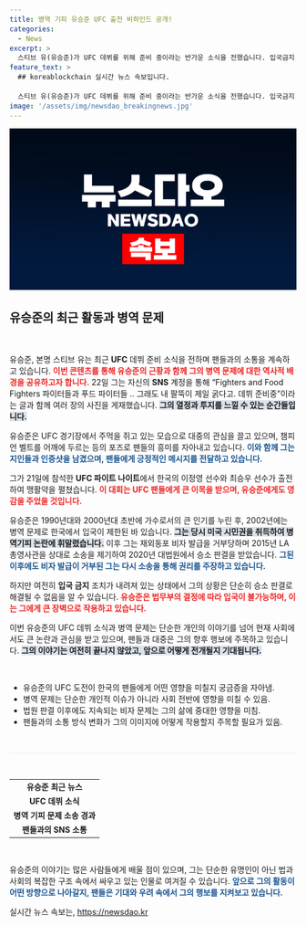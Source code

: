 ```yaml
---
title: 병역 기피 유승준 UFC 출전 비하인드 공개!
categories:
  - News
excerpt: >
  스티브 유(유승준)가 UFC 데뷔를 위해 준비 중이라는 반가운 소식을 전했습니다. 입국금지 속에서도 파이터들과의 인증샷을 공개하며 여전한 열정을 보여준 그의 근황, 클릭하고 확인하세요!
feature_text: >
  ## koreablockchain 실시간 뉴스 속보입니다.

  스티브 유(유승준)가 UFC 데뷔를 위해 준비 중이라는 반가운 소식을 전했습니다. 입국금지 속에서도 파이터들과의 인증샷을 공개하며 여전한 열정을 보여준 그의 근황, 클릭하고 확인하세요!
image: '/assets/img/newsdao_breakingnews.jpg'
---
```


<p><img src="/assets/img/newsdao_breakingnews.jpg" alt="koreablockchain 속보" /></p>

<h2 data-ke-size="size26">유승준의 최근 활동과 병역 문제</h2>

<p data-ke-size="size16">&nbsp;</p>

<p>유승준, 본명 스티브 유는 최근 <strong>UFC</strong> 데뷔 준비 소식을 전하며 팬들과의 소통을 계속하고 있습니다. <b><span style="color: #ee2323;">이번 콘텐츠를 통해 유승준의 근황과 함께 그의 병역 문제에 대한 역사적 배경을 공유하고자 합니다.</span></b> 22일 그는 자신의 <strong>SNS</strong> 계정을 통해 “Fighters and Food Fighters 파이터들과 푸드 파이터들 .. 그래도 내 팔뚝이 제일 굵다고. 데뷔 준비중”이라는 글과 함께 여러 장의 사진을 게재했습니다. <b><span style="background-color: #21538527;">그의 열정과 투지를 느낄 수 있는 순간들입니다.</span></b></p>

<p>유승준은 UFC 경기장에서 주먹을 쥐고 있는 모습으로 대중의 관심을 끌고 있으며, 챔피언 벨트를 어깨에 두르는 등의 포즈로 팬들의 흥미를 자아내고 있습니다. <b><span style="color: #1a5490;">이와 함께 그는 지인들과 인증샷을 남겼으며, 팬들에게 긍정적인 메시지를 전달하고 있습니다.</span></b> </p>

<p>그가 21일에 참석한 <strong>UFC 파이트 나이트</strong>에서 한국의 이정영 선수와 최승우 선수가 출전하여 맹활약을 펼쳤습니다. <b><span style="color: #ee2323;">이 대회는 UFC 팬들에게 큰 이목을 받으며, 유승준에게도 영감을 주었을 것입니다.</span></b> </p>

<p>유승준은 1990년대와 2000년대 초반에 가수로서의 큰 인기를 누린 후, 2002년에는 병역 문제로 한국에서 입국이 제한된 바 있습니다. <b><span style="background-color: #21538527;">그는 당시 미국 시민권을 취득하여 병역기피 논란에 휘말렸습니다.</span></b> 이후 그는 재외동포 비자 발급을 거부당하며 2015년 LA 총영사관을 상대로 소송을 제기하여 2020년 대법원에서 승소 판결을 받았습니다. <b><span style="color: #1a5490;">그된 이후에도 비자 발급이 거부된 그는 다시 소송을 통해 권리를 주장하고 있습니다.</span></b></p>

<p>하지만 여전히 <strong>입국 금지</strong> 조치가 내려져 있는 상태에서 그의 상황은 단순히 승소 판결로 해결될 수 없음을 알 수 있습니다. <b><span style="color: #ee2323;">유승준은 법무부의 결정에 따라 입국이 불가능하며, 이는 그에게 큰 장벽으로 작용하고 있습니다.</span></b> </p>

<p>이번 유승준의 UFC 데뷔 소식과 병역 문제는 단순한 개인의 이야기를 넘어 현재 사회에서도 큰 논란과 관심을 받고 있으며, 팬들과 대중은 그의 향후 행보에 주목하고 있습니다. <b><span style="background-color: #21538527;">그의 이야기는 여전히 끝나지 않았고, 앞으로 어떻게 전개될지 기대됩니다.</span></b></p>

<p data-ke-size="size16">&nbsp;</p>

<ul>
<li>유승준의 UFC 도전이 한국의 팬들에게 어떤 영향을 미칠지 궁금증을 자아냄.</li>
<li>병역 문제는 단순한 개인적 이슈가 아니라 사회 전반에 영향을 미칠 수 있음.</li>
<li>법원 판결 이후에도 지속되는 비자 문제는 그의 삶에 중대한 영향을 미침.</li>
<li>팬들과의 소통 방식 변화가 그의 이미지에 어떻게 작용할지 주목할 필요가 있음.</li>
</ul>

<p data-ke-size="size16">&nbsp;</p>

<hr style="height: 1px; color: #eee; background-color: #eee;" /> 

<p data-ke-size="size16">&nbsp;</p>

<table style="width: 100%;">
  <tr>
    <td style="text-align: center; height: 17px;"><b>유승준 최근 뉴스</b></td>
  </tr>
  <tr>
    <td style="text-align: center; height: 17px;"><b>UFC 데뷔 소식</b></td>
  </tr>
  <tr>
    <td style="text-align: center; height: 17px;"><b>병역 기피 문제 소송 경과</b></td>
  </tr>
  <tr>
    <td style="text-align: center; height: 17px;"><b>팬들과의 SNS 소통</b></td>
  </tr>
</table>

<p data-ke-size="size16">&nbsp;</p>

<p>유승준의 이야기는 많은 사람들에게 배울 점이 있으며, 그는 단순한 유명인이 아닌 법과 사회의 복잡한 구조 속에서 싸우고 있는 인물로 여겨질 수 있습니다. <b><span style="color: #1a5490;">앞으로 그의 활동이 어떤 방향으로 나아갈지, 팬들은 기대와 우려 속에서 그의 행보를 지켜보고 있습니다.</span></b></p>
실시간 뉴스 속보는, <a href="https://newsdao.kr" rel="dofollow">https://newsdao.kr</a>


